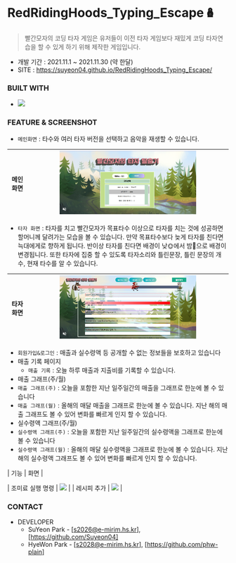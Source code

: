 # RedRidingHoods_Typing_Escape🪆

>  빨간모자의 코딩 타자 게임은 유저들이 이전 타자 게임보다 재밌게 코딩 타자연습을 할 수 있게 하기 위해 제작한 게임입니다. 
* 개발 기간 : 2021.11.1 ~ 2021.11.30 (약 한달)
* SITE : https://suyeon04.github.io/RedRidingHoods_Typing_Escape/

### BUILT WITH
* <img src="https://img.shields.io/badge/JavaScript-F7DF1E?style=flat-square&logo=JavaScript&logoColor=white"/></a> 

### FEATURE & SCREENSHOT


* ```메인화면``` : 타수와 여러 타자 버전을 선택하고 음악을 재생할 수 있습니다.<br>

|     메인 화면     |  <img src=images/main.png width="70%"/>   |
| :--------------: | :------------------------------------------------: |

* ```타자 화면``` : 타자를 치고 빨간모자가 목표타수 이상으로 타자를 치는 것에 성공하면 할머니께 달려가는 모습을 볼 수 있습니다. 만약 목표타수보다 늦게 타자를 친다면 늑대에게로 향하게 됩니다. 반이상 타자를 친다면 배경이 낮🌞에서 밤🌛으로 배경이 변경됩니다. 또한 타자에 집중 할 수 있도록 타자소리와 틀린문장, 틀린 문장의 개수, 현재 타수를 알 수 있습니다. <br>

|     타자 화면     |  <img src=images/타자메인.png width="70%"/>   |
| :--------------: | :------------------------------------------------: |

  * ```회원가입&로그인``` : 매출과 실수령액 등 공개할 수 없는 정보들을 보호하고 있습니다
* 매출 기록 페이지
  * ```매출 기록``` : 오늘 하루 매출과 지출비를 기록할 수 있습니다. 
* 매출 그래프(주/월)
 * ```매출 그래프(주)``` : 오늘을 포함한 지난 일주일간의 매출을 그래프로 한눈에 볼 수 있습니다
 * ```매출 그래프(월)``` : 올해의 매달 매출을 그래프로 한눈에 볼 수 있습니다. 지난 해의 매출 그래프도 볼 수 있어 변화를 빠르게 인지 할 수 있습니다.
* 실수령액 그래프(주/월)
 * ```실수령액 그래프(주)``` : 오늘을 포함한 지난 일주일간의 실수령액을 그래프로 한눈에 볼 수 있습니다
 * ```실수령액 그래프(월)``` : 올해의 매달 실수령액을 그래프로 한눈에 볼 수 있습니다. 지난 해의 실수령액 그래프도 볼 수 있어 변화를 빠르게 인지 할 수 있습니다.

|       기능       |                        화면                        |

| 조미료 실행 명령 | <img src=images/android_execute.png  width="30%"/> |
|   레시피 추가    |   <img src=images/android_add.png  width="30%"/>   |


### CONTACT

* DEVELOPER
  * SuYeon Park - [s2026@e-mirim.hs.kr], [https://github.com/Suyeon04]
  * HyeWon Park - [s2028@e-mirim.hs.kr], [https://github.com/phw-plain]
  
  
  
  
  
